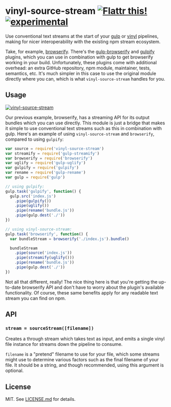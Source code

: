 # vinyl-source-stream [![Flattr this!](https://api.flattr.com/button/flattr-badge-large.png)](https://flattr.com/submit/auto?user_id=hughskennedy&url=http://github.com/hughsk/vinyl-source-stream&title=vinyl-source-stream&description=hughsk/vinyl-source-stream%20on%20GitHub&language=en_GB&tags=flattr,github,javascript&category=software)[![experimental](http://hughsk.github.io/stability-badges/dist/experimental.svg)](http://github.com/hughsk/stability-badges) #

Use conventional text streams at the start of your
[gulp](http://github.com/gulpjs/gulp) or
[vinyl](http://github.com/wearefractal/vinyl) pipelines, making for nicer
interoperability with the existing npm stream ecosystem.

Take, for example, [browserify](http://browserify.org/). There's the
[gulp-browserify](https://github.com/deepak1556/gulp-browserify) and
[gulpify](https://github.com/hughsk/gulpify) plugins, which you can use in
combination with gulp to get browserify working in your build. Unfortunately,
these plugins come with additional overhead: an extra GitHub repository, npm
module, maintainer, tests, semantics, etc. It's much simpler
in this case to use the original module directly where you can, which is what
`vinyl-source-stream` handles for you.

## Usage ##

[![vinyl-source-stream](https://nodei.co/npm/vinyl-source-stream.png?mini=true)](https://nodei.co/npm/vinyl-source-stream)

Our previous example, browserify, has a streaming API for its output bundles
which you can use directly. This module is just a bridge that makes it
simple to use conventional text streams such as this in combination with gulp.
Here's an example of using `vinyl-source-stream` and `browserify`, compared to
using `gulpify`:

``` javascript
var source = require('vinyl-source-stream')
var streamify = require('gulp-streamify')
var browserify = require('browserify')
var uglify = require('gulp-uglify')
var gulpify = require('gulpify')
var rename = require('gulp-rename')
var gulp = require('gulp')

// using gulpify:
gulp.task('gulpify', function() {
  gulp.src('index.js')
    .pipe(gulpify())
    .pipe(uglify())
    .pipe(rename('bundle.js'))
    .pipe(gulp.dest('./'))
})

// using vinyl-source-stream:
gulp.task('browserify', function() {
  var bundleStream = browserify('./index.js').bundle()

  bundleStream
    .pipe(source('index.js'))
    .pipe(streamify(uglify()))
    .pipe(rename('bundle.js'))
    .pipe(gulp.dest('./'))
})
```

Not all that different, really! The nice thing here is that you're getting the
up-to-date browserify API and don't have to worry about the plugin's available
functionality. Of course, these same benefits apply for any readable text
stream you can find on npm.

## API ##

### `stream = sourceStream([filename])` ###

Creates a through stream which takes text as input, and emits a single
vinyl file instance for streams down the pipeline to consume.

`filename` is a "pretend" filename to use for your file, which some streams
might use to determine various factors such as the final filename of your file.
It should be a string, and though recommended, using this argument is optional.

## License ##

MIT. See [LICENSE.md](http://github.com/hughsk/vinyl-source-stream/blob/master/LICENSE.md) for details.

